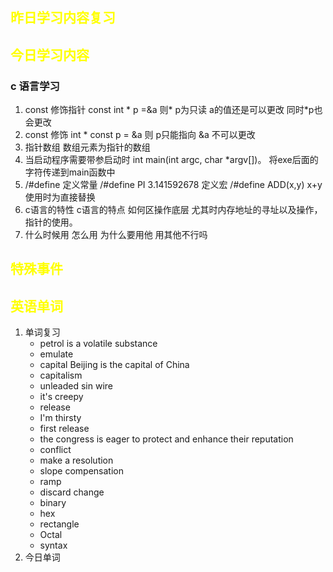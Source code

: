 ## <font color="yellow">昨日学习内容复习</font>
## <font color="yellow">今日学习内容</font>
### c 语言学习
1. const 修饰指针 const int * p =&a  则* p为只读  a的值还是可以更改 同时*p也会更改
2. const 修饰 int * const p = &a 则 p只能指向 &a 不可以更改
3. 指针数组 数组元素为指针的数组
4. 当启动程序需要带参启动时 int main(int argc, char *argv[])。  将exe后面的字符传递到main函数中
5. /#define 定义常量 /#define PI 3.141592678   定义宏 /#define ADD(x,y) x+y 使用时为直接替换
6. c语言的特性 c语言的特点 如何区操作底层 尤其时内存地址的寻址以及操作，指针的使用。
7. 什么时候用 怎么用 为什么要用他 用其他不行吗
## <font color="yellow">特殊事件</font>
## <font color="yellow">英语单词</font>
1. 单词复习
	- petrol is a volatile substance
	- emulate
	- capital  Beijing is the capital of China
	- capitalism
	- unleaded sin wire
	- it's creepy
	- release
	- I'm thirsty
	- first release
	- the congress is eager to protect and enhance their reputation
	- conflict
	- make a resolution
	- slope compensation
	- ramp
	- discard change
	- binary
	- hex
	- rectangle
	- Octal
	- syntax
1. 今日单词


